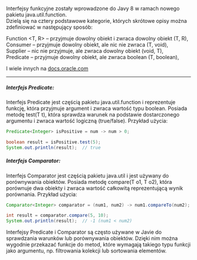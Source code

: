 Interfejsy funkcyjne zostały wprowadzone do Javy 8 w ramach nowego pakietu java.util.function.  
Dzielą się na cztery podstawowe kategorie, których skrótowe opisy można zdefiniować w następujący sposób:

Function <T, R> – przyjmuje dowolny obiekt i zwraca dowolny obiekt (T, R),  
Consumer <T> – przyjmuje dowolny obiekt, ale nic nie zwraca (T, void),  
Supplier <T> – nic nie przyjmuje, ale zwraca dowolny obiekt (void, T),  
Predicate <T> – przyjmuje dowolny obiekt, ale zwraca boolean (T, boolean),  

I wiele innych na [docs.oracle.com](https://docs.oracle.com/javase/8/docs/api/java/util/function/package-summary.html)

---
##### Interfejs Predicate:

Interfejs Predicate jest częścią pakietu java.util.function i reprezentuje funkcję, która przyjmuje argument i zwraca wartość typu boolean.
Posiada metodę test(T t), która sprawdza warunek na podstawie dostarczonego argumentu i zwraca wartość logiczną (true/false).
Przykład użycia:

```java
Predicate<Integer> isPositive = num -> num > 0;

boolean result = isPositive.test(5);
System.out.println(result);  // true
```
##### Interfejs Comparator:

Interfejs Comparator jest częścią pakietu java.util i jest używany do porównywania obiektów.
Posiada metodę compare(T o1, T o2), która porównuje dwa obiekty i zwraca wartość całkowitą reprezentującą wynik porównania.
Przykład użycia:

```java
Comparator<Integer> comparator = (num1, num2) -> num1.compareTo(num2);

int result = comparator.compare(5, 10);
System.out.println(result);  // -1 (num1 < num2)
```

Interfejsy Predicate i Comparator są często używane w Javie do sprawdzania warunków lub porównywania obiektów.
Dzięki nim można wygodnie przekazać funkcje do metod, które wymagają takiego typu funkcji jako argumentu, 
np. filtrowania kolekcji lub sortowania elementów.
